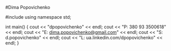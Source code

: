 #Dima Popovichenko

#include <iostream>
using namespace std;

int main()
{
  cout << "dpopovichenko" << endl;
  cout << "P: 380 93 3500618" << endl;
  cout << "E: dima.popovichenko@gmail.com" << endl;
  cout << "S: d.popovichenko" << endl;
  cout << "L: ua.linkedin.com/dpopovichenko" << endl;
}
